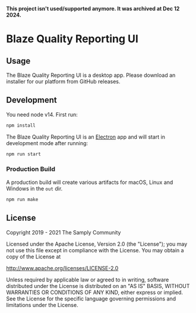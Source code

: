 **This project isn't used/supported anymore. It was archived at Dec 12 2024.**

# Blaze Quality Reporting UI

## Usage

The Blaze Quality Reporting UI is a desktop app. Please download an installer for our platform from GitHub releases.

## Development

You need node v14. First run:

```sh
npm install
```

The Blaze Quality Reporting UI is an [Electron][1] app and will start in development mode after running:

```sh
npm run start
```

### Production Build

A production build will create various artifacts for macOS, Linux and Windows in the `out` dir.

```sh
npm run make
```

## License

Copyright 2019 - 2021 The Samply Community

Licensed under the Apache License, Version 2.0 (the "License"); you may not use this file except in compliance with the License. You may obtain a copy of the License at

http://www.apache.org/licenses/LICENSE-2.0

Unless required by applicable law or agreed to in writing, software distributed under the License is distributed on an "AS IS" BASIS, WITHOUT WARRANTIES OR CONDITIONS OF ANY KIND, either express or implied. See the License for the specific language governing permissions and limitations under the License.

[1]: <https://www.electronjs.org>
